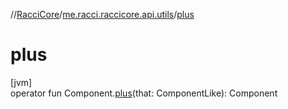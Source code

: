 //[RacciCore](../../index.md)/[me.racci.raccicore.api.utils](index.md)/[plus](plus.md)

# plus

[jvm]\
operator fun Component.[plus](plus.md)(that: ComponentLike): Component
